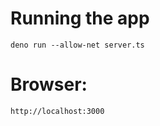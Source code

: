 
# Running the app
```
deno run --allow-net server.ts
```

# Browser:
```
http://localhost:3000
```

